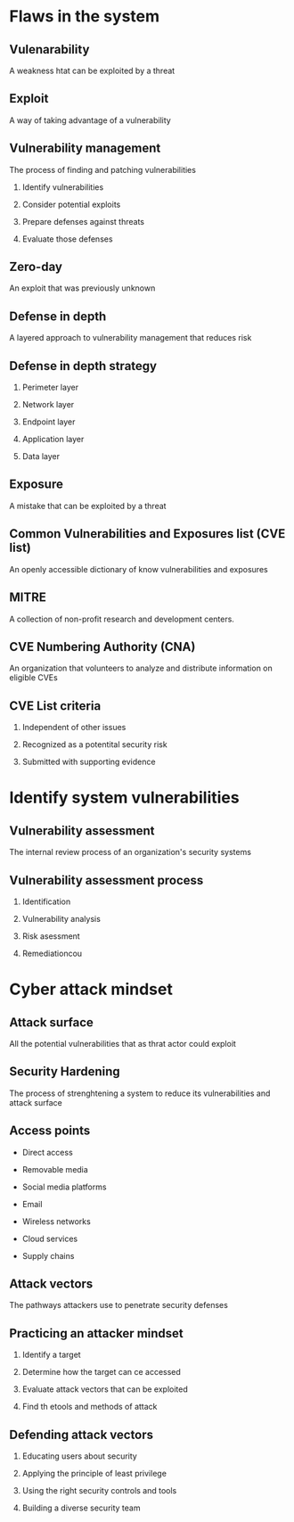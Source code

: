 # Flaws in the system

## Vulenarability

A weakness htat can be exploited by a threat

## Exploit

A way of taking advantage of a vulnerability

## Vulnerability management

The process of finding and patching vulnerabilities

1. Identify vulnerabilities

2. Consider potential exploits

3. Prepare defenses against threats

4. Evaluate those defenses

## Zero-day

An exploit that was previously unknown

## Defense in depth

A layered approach to vulnerability management that reduces risk

## Defense in depth strategy

1. Perimeter layer

2. Network layer

3. Endpoint layer

4. Application layer

5. Data layer

## Exposure

A mistake that can be exploited by a threat

## Common Vulnerabilities and Exposures list (CVE list)

An openly accessible dictionary of know vulnerabilities and exposures

## MITRE

A collection of non-profit research and development centers.

## CVE Numbering Authority (CNA)

An organization that volunteers to analyze and distribute information on eligible CVEs

## CVE List criteria

1. Independent of other issues

2. Recognized as a potentital security risk

3. Submitted with supporting evidence

# Identify system vulnerabilities

## Vulnerability assessment

The internal review process of an organization's security systems

## Vulnerability assessment process

1. Identification

2. Vulnerability analysis

3. Risk asessment

4. Remediationcou

# Cyber attack mindset

## Attack surface

All the potential vulnerabilities that as thrat actor could exploit

## Security Hardening

The process of strenghtening a system to reduce its vulnerabilities and attack surface

## Access points

- Direct access

- Removable media

- Social media platforms

- Email

- Wireless networks

- Cloud services

- Supply chains

## Attack vectors

The pathways attackers use to penetrate security defenses

## Practicing an attacker mindset

1. Identify a target

2. Determine how the target can ce accessed

3. Evaluate attack vectors that can be exploited

4. Find th etools and methods of attack

## Defending attack vectors

1. Educating users about security

2. Applying the principle of least privilege

3. Using the right security controls and tools

4. Building a diverse security team

#
